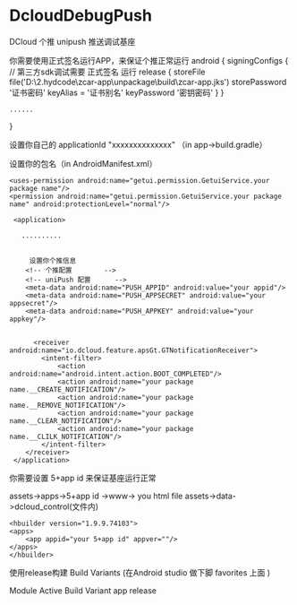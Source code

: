 # DcloudDebugPush
DCloud 个推 unipush 推送调试基座


你需要使用正式签名运行APP，来保证个推正常运行
android {
      signingConfigs {
//        第三方sdk调试需要 正式签名 运行
        release {
            storeFile file('D:\\2.hydcode\\zcar-app\\unpackage\\build\\zcar-app.jks')
            storePassword '证书密码'
            keyAlias = '证书别名'
            keyPassword '密钥密码'
        }
    }
    
    ......
}

设置你自己的 applicationId "xxxxxxxxxxxxxx"  （in  app->build.gradle）

设置你的包名（in AndroidManifest.xml） 

  <manifest xmlns:android="http://schemas.android.com/apk/res/android"
     package="your package name"    > 
    
    <uses-permission android:name="getui.permission.GetuiService.your package name"/>
    <permission android:name="getui.permission.GetuiService.your package name" android:protectionLevel="normal"/>
    
     <application>
    
       ..........
       
       
         设置你个推信息   
        <!-- 个推配置        -->
        <!-- uniPush 配置      -->
        <meta-data android:name="PUSH_APPID" android:value="your appid"/>
        <meta-data android:name="PUSH_APPSECRET" android:value="your appsecret"/>
        <meta-data android:name="PUSH_APPKEY" android:value="your appkey"/>
       
     
          <receiver android:name="io.dcloud.feature.apsGt.GTNotificationReceiver">
            <intent-filter>
                <action android:name="android.intent.action.BOOT_COMPLETED"/>
                <action android:name="your package name.__CREATE_NOTIFICATION"/>
                <action android:name="your package name.__REMOVE_NOTIFICATION"/>
                <action android:name="your package name.__CLEAR_NOTIFICATION"/>
                <action android:name="your package name.__CLILK_NOTIFICATION"/>
            </intent-filter>
        </receiver>
     </application>
     
    
   </manifest>
   
   你需要设置 5+app id 来保证基座运行正常
   
   assets->apps->5+app id ->www-> you html file
   assets->data->dcloud_control(文件内) 
    
    <hbuilder version="1.9.9.74103">
    <apps>
        <app appid="your 5+app id" appver=""/>
    </apps>
    </hbuilder>
    
    

   使用release构建 
   Build Variants (在Android studio 做下脚  favorites 上面 )
   
   Module  Active Build Variant
   app     release 
   
   
   
      
    

